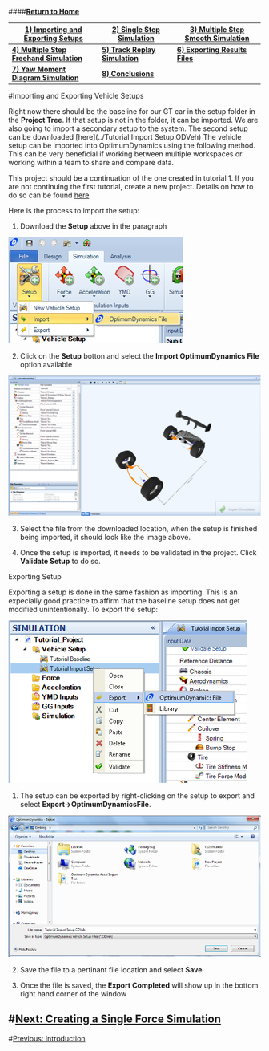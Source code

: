 ####__[Return to Home](1_Tutorial_2.md)__

[1) Importing and Exporting Setups](2_ImportExport.md)|[2) Single Step Simulation](3_SingleStepSim.md)|[3) Multiple Step Smooth Simulation](4_MultiStepSim.md)
-|-|-
[__4) Multiple Step Freehand Simulation__](5_MultiStepRough.md)|[__5) Track Replay Simulation__](6_TrackReplay.md)|[__6) Exporting Results Files__](7_ExportResults.md)
[__7) Yaw Moment Diagram Simulation__](8_YMDSim.md)|[__8) Conclusions__](9_Conclusions.md)


#Importing and Exporting Vehicle Setups

Right now there should be the baseline for our GT car in the setup folder in the __Project Tree__.  If that setup is not in the folder, it can be imported. We are also going to import a secondary setup to the system. The second setup can be downloaded [here](../Tutorial Import Setup.ODVeh) The vehicle setup can be imported into OptimumDynamics using the following method. This can be very beneficial if working between multiple workspaces or working within a team to share and compare data.

This project should be a continuation of the one created in tutorial 1.  If you are not continuing the first tutorial, create a new project.  Details on how to do so can be found [here](../Tutorial_1_Vehicle_Design/2_Create_Project.md)

Here is the process to import the setup:

1) Download the __Setup__ above in the paragraph

![Import Setup](../img/import_setup.png)

2) Click on the __Setup__ botton and select the __Import OptimumDynamics File__ option available

![Imported Setup](../img/imported_setup.png)

3) Select the file from the downloaded location, when the setup is finished being imported, it should look like the image above.

4) Once the setup is imported, it needs to be validated in the project.  Click __Validate Setup__ to do so.


Exporting Setup

Exporting a setup is done in the same fashion as importing. This is an expecially good practice to affirm that the baseline setup does not get modified unintentionally. To export the setup:

![Export Setup](../img/export_setup.png)

1) The setup can be exported by right-clicking on the setup to export and select __Export->OptimumDynamicsFile__.

![Setup Export](../img/setup_export.png)

2) Save the file to a pertinant file location and select __Save__

3) Once the file is saved, the __Export Completed__ will show up in the bottom right hand corner of the window

#[Next: Creating a Single Force Simulation](3_SingleStepSim.md)
--------------------------------------------------------
#[Previous: Introduction](1_Tutorial_2.md)